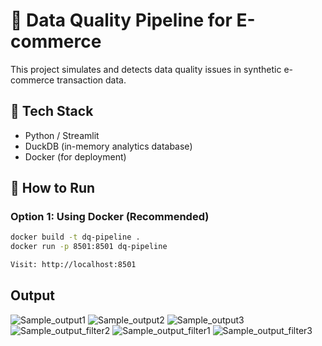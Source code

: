 # 🧹 Data Quality Pipeline for E-commerce

This project simulates and detects data quality issues in synthetic e-commerce transaction data.

## 🔧 Tech Stack
- Python / Streamlit
- DuckDB (in-memory analytics database)
- Docker (for deployment)

## 🚀 How to Run

### Option 1: Using Docker (Recommended)

```bash
docker build -t dq-pipeline .
docker run -p 8501:8501 dq-pipeline

Visit: http://localhost:8501
```

## Output
![Sample_output1](https://github.com/user-attachments/assets/0be40aad-684c-463d-9854-578486c4e07a)
![Sample_output2](https://github.com/user-attachments/assets/e34bc0e8-127f-49b1-b89a-65a8f088a41e)
![Sample_output3](https://github.com/user-attachments/assets/df328f6e-f8f0-42f4-871b-d3e2931c965c)
![Sample_output_filter2](https://github.com/user-attachments/assets/46bc6088-2a85-4432-837e-6865bd48e2aa)
![Sample_output_filter1](https://github.com/user-attachments/assets/c30e1092-23b9-4ff5-9f84-a43e7c70a6aa)
![Sample_output_filter3](https://github.com/user-attachments/assets/24b51828-08aa-4d9c-a7ba-fcf063588f49)

